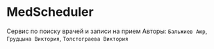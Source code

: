 # MedScheduler
Сервис по поиску врачей и записи на прием
Авторы: ```Бальжиев Аюр```, ```Грудцына Виктория```, ```Толстограева Виктория```
